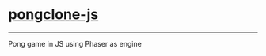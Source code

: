 # [pongclone-js](https://onufert.github.io/pongclone-js/)

---

Pong game in JS using Phaser as engine
